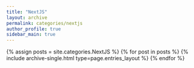 ```yaml
---
title: "NextJS"
layout: archive
permalink: categories/nextjs
author_profile: true
sidebar_main: true
---
```


{% assign posts = site.categories.NextJS %}
{% for post in posts %} {% include archive-single.html type=page.entries_layout %} {% endfor %}
